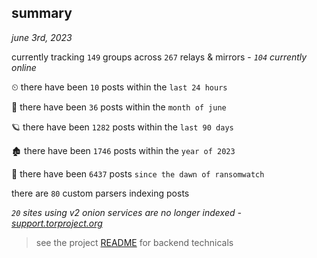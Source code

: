 
## summary
_june 3rd, 2023_

currently tracking `149` groups across `267` relays & mirrors - _`104` currently online_

⏲ there have been `10` posts within the `last 24 hours`

🦈 there have been `36` posts within the `month of june`

🪐 there have been `1282` posts within the `last 90 days`

🏚 there have been `1746` posts within the `year of 2023`

🦕 there have been `6437` posts `since the dawn of ransomwatch`

there are `80` custom parsers indexing posts

_`20` sites using v2 onion services are no longer indexed - [support.torproject.org](https://support.torproject.org/onionservices/v2-deprecation/)_

> see the project [README](https://github.com/joshhighet/ransomwatch#ransomwatch--) for backend technicals
